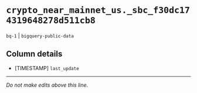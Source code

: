# `crypto_near_mainnet_us._sbc_f30dc174319648278d511cb8`
`bq-1` | `bigquery-public-data`

## Column details
* [TIMESTAMP] `last_update`

-------------------------------------------------------------------------------
*Do not make edits above this line.*
